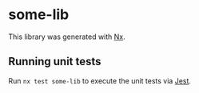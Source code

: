 # some-lib

This library was generated with [Nx](https://nx.dev).

## Running unit tests

Run `nx test some-lib` to execute the unit tests via [Jest](https://jestjs.io).
